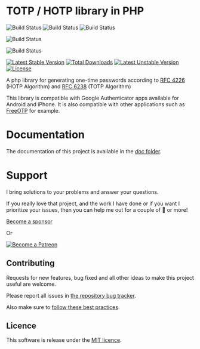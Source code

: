 TOTP / HOTP library in PHP
==========================

![Build Status](https://github.com/spomky-labs/otphp/workflows/Coding%20Standards/badge.svg)
![Build Status](https://github.com/spomky-labs/otphp/workflows/Rector%20Checkstyle/badge.svg)
![Build Status](https://github.com/spomky-labs/otphp/workflows/Static%20Analyze/badge.svg)

![Build Status](https://github.com/spomky-labs/otphp/workflows/Unit%20and%20Functional%20Tests/badge.svg)

![Build Status](https://github.com/spomky-labs/otphp/workflows/Mutation%20Testing/badge.svg)

[![Latest Stable Version](https://poser.pugx.org/spomky-labs/otphp/v/stable.png)](https://packagist.org/packages/spomky-labs/otphp)
[![Total Downloads](https://poser.pugx.org/spomky-labs/otphp/downloads.png)](https://packagist.org/packages/spomky-labs/otphp)
[![Latest Unstable Version](https://poser.pugx.org/spomky-labs/otphp/v/unstable.png)](https://packagist.org/packages/spomky-labs/otphp)
[![License](https://poser.pugx.org/spomky-labs/otphp/license.png)](https://packagist.org/packages/spomky-labs/otphp)

A php library for generating one-time passwords according to [RFC 4226](https://datatracker.ietf.org/doc/html/rfc4226) (HOTP Algorithm) and [RFC 6238](https://datatracker.ietf.org/doc/html/rfc6238) (TOTP Algorithm)

This library is compatible with Google Authenticator apps available for Android and iPhone.
It is also compatible with other applications such as [FreeOTP](https://play.google.com/store/apps/details?id=org.fedorahosted.freeotp) for example.

# Documentation

The documentation of this project is available in the [*doc* folder](doc/index.md).

# Support

I bring solutions to your problems and answer your questions.

If you really love that project, and the work I have done or if you want I prioritize your issues, then you can help me out for a couple of :beers: or more!

[Become a sponsor](https://github.com/sponsors/Spomky)

Or

[![Become a Patreon](https://c5.patreon.com/external/logo/become_a_patron_button.png)](https://www.patreon.com/FlorentMorselli)

## Contributing

Requests for new features, bug fixed and all other ideas to make this project useful are welcome.

Please report all issues in [the repository bug tracker](hhttps://github.com/Spomky-Labs/otphp/issues).

Also make sure to [follow these best practices](.github/CONTRIBUTING.md).

## Licence

This software is release under the [MIT licence](LICENSE).
